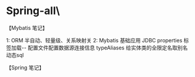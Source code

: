 # Spring-all\

【Mybatis 笔记】

1: ORM 半自动、轻量级、关系映射关
2: Mybatis 基础应用
   JDBC properties 标签加载-- 配置文件配置数据源连接信息
   typeAliases 给实体类的全限定名取别名
   动态sql
   
【Spring 笔记】





